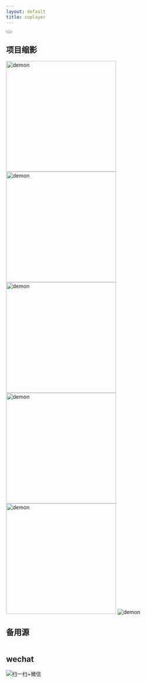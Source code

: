 ```yaml
---
layout: default 
title: cuplayer
---
```


<head>
<meta charset="UTF-8">
    <link rel="stylesheet" href="./gifplayer.css">
    <style>
        .gifplayer{
            width: 300px;
        }
    </style><!--
<style> 
.video-container { position: relative; padding-bottom: 56.25%; padding-top: 30px; height: 0} 
.video-container iframe { position: absolute; top:0; right: 0; width: 100%; height: 100%; float:right} 
</style>!-->
</head>


<div id="ace-content" class="ace-container-shift">
<div class="ace-container"> <div id="ace-nav-wrap" class="hidden-sm hidden-xs">
<div class="ace-nav-cont">
<div id="ace-nav-scroll">
<nav id="ace-nav" class="ace-nav">
</nav>
</div>

<div id="ace-nav-tools" class="hidden">
<span class="ace-icon ace-icon-dots-three-horizontal"></span>

<button id="ace-nav-arrow" class="clear-btn">
<span class="ace-icon ace-icon-chevron-thin-down"></span>
</button>
</div>
</div>

<!-- <div class="ace-nav-btm"></div> -->
</div><!-- .ace-nav-wrap -->
<h2>项目缩影</h2>
<div id="player"></div>


<img class="gifplayer" src="/zlonqi/styles/img/gif/demon.gif" alt="demon">
<img class="gifplayer" src="/zlonqi/styles/img/gif/websocketd.gif" alt="demon">
<img class="gifplayer" src="/zlonqi/styles/img/gif/reconnect.gif" alt="demon">
<img class="gifplayer" src="/zlonqi/styles/img/gif/tooltest.gif" alt="demon">
<img class="gifplayer" src="/zlonqi/styles/img/gif/detail.gif" alt="demon">
<img  src="/zlonqi/styles/img/gif/webServer.svg" alt="demon">
<script src="https://code.jquery.com/jquery-3.4.1.min.js"></script>
<script src="./jquery.gifplayer.js"></script>
<script>
      $('.gifplayer').gifplayer();
</script>
<h2>备用源</h2>
<a href="https://zlonqi.gitee.io/2020/02/11/backup_source/"><img src="/zlonqi/styles/img/video1.png" alt=""><img src="/zlonqi/styles/img/video2.png" alt=""><img src="/zlonqi/styles/img/video3.png" alt=""></a>

<h2>wechat</h2>
<img src="/zlonqi/styles/img/wechart.png" alt="扫一扫+微信">

</div><!-- .ace-container -->
</div><!-- #ace-content -->

